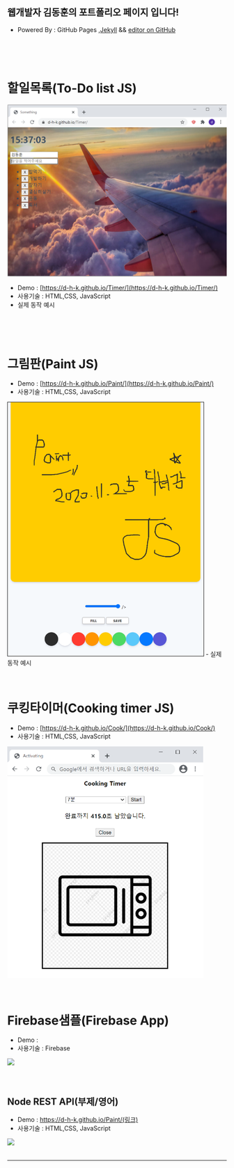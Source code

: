 ## 웹개발자 김동훈의 포트폴리오 페이지 입니다!
- Powered By : GitHub Pages ,[Jekyll](https://jekyllrb.com/) && [editor on GitHub](https://github.com/d-h-k/d-h-k.github.io/edit/main/index.md) 


<br>
<br>
<br>


# 할일목록(To-Do list JS)
![img](./img/Todo.png)
- Demo : [https://d-h-k.github.io/Timer/](https://d-h-k.github.io/Timer/)
- 사용기술 : HTML,CSS, JavaScript
- 실제 동작 예시



<br>
<br>
<br>



# 그림판(Paint JS)
- Demo : [https://d-h-k.github.io/Paint/](https://d-h-k.github.io/Paint/)
- 사용기술 : HTML,CSS, JavaScript
<img src="/img/jspaintpic.png" border="1px" width="450" >
- 실제 동작 예시

<br>
<br>
<br>


# 쿠킹타이머(Cooking timer JS)
- Demo : [https://d-h-k.github.io/Cook/](https://d-h-k.github.io/Cook/)
- 사용기술 : HTML,CSS, JavaScript
<img src="/img/ctimer.png" width="450" >



<br>
<br>
<br>



# Firebase샘플(Firebase App)
- Demo : 
- 사용기술 : Firebase
<img src="/img/@@이미지위치@@@" width="450" >



<br>
<br>
<br>




## Node REST API(부제/영어)
- Demo : https://d-h-k.github.io/Paint/(링크)
- 사용기술 : HTML,CSS, JavaScript
<img src="/img/@@이미지위치@@@" width="450" >
<br>
<br>

<hr size="5px">



<!--- 주석처리되어 보이지 않는 
//저장

<hr color=#4287f5 size="5px">
<img src="/img/jspaintpic.png" width="450" >
{: width="100" height="100"}



POST 템플릿


## 제목(부제/영어)
- Demo : https://d-h-k.github.io/Paint/(링크)
- 사용기술 : HTML,CSS, JavaScript
<img src="/img/@@이미지위치@@@" width="450" >
<br>
<br>

<hr size="5px">



--->




